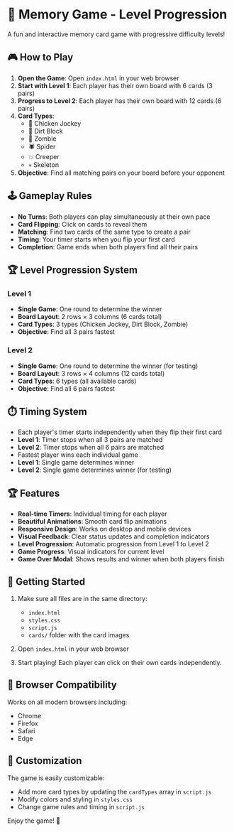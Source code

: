 # 🧠 Memory Game - Level Progression

A fun and interactive memory card game with progressive difficulty levels!

## 🎮 How to Play

1. **Open the Game**: Open `index.html` in your web browser
2. **Start with Level 1**: Each player has their own board with 6 cards (3 pairs)
3. **Progress to Level 2**: Each player has their own board with 12 cards (6 pairs)
4. **Card Types**: 
   - 🐓 Chicken Jockey
   - 🧱 Dirt Block  
   - 🧟 Zombie
   - 🕷️ Spider
   - 💥 Creeper
   - 💀 Skeleton
5. **Objective**: Find all matching pairs on your board before your opponent

## 🕹️ Gameplay Rules

- **No Turns**: Both players can play simultaneously at their own pace
- **Card Flipping**: Click on cards to reveal them
- **Matching**: Find two cards of the same type to create a pair
- **Timing**: Your timer starts when you flip your first card
- **Completion**: Game ends when both players find all their pairs

## 🏆 Level Progression System

### **Level 1**
- **Single Game**: One round to determine the winner
- **Board Layout**: 2 rows × 3 columns (6 cards total)
- **Card Types**: 3 types (Chicken Jockey, Dirt Block, Zombie)
- **Objective**: Find all 3 pairs fastest

### **Level 2**
- **Single Game**: One round to determine the winner (for testing)
- **Board Layout**: 3 rows × 4 columns (12 cards total)
- **Card Types**: 6 types (all available cards)
- **Objective**: Find all 6 pairs fastest

## ⏱️ Timing System

- Each player's timer starts independently when they flip their first card
- **Level 1**: Timer stops when all 3 pairs are matched
- **Level 2**: Timer stops when all 6 pairs are matched
- Fastest player wins each individual game
- **Level 1**: Single game determines winner
- **Level 2**: Single game determines winner (for testing)

## 🏆 Features

- **Real-time Timers**: Individual timing for each player
- **Beautiful Animations**: Smooth card flip animations
- **Responsive Design**: Works on desktop and mobile devices
- **Visual Feedback**: Clear status updates and completion indicators
- **Level Progression**: Automatic progression from Level 1 to Level 2
- **Game Progress**: Visual indicators for current level
- **Game Over Modal**: Shows results and winner when both players finish

## 🚀 Getting Started

1. Make sure all files are in the same directory:
   - `index.html`
   - `styles.css`
   - `script.js`
   - `cards/` folder with the card images

2. Open `index.html` in your web browser

3. Start playing! Each player can click on their own cards independently.

## 📱 Browser Compatibility

Works on all modern browsers including:
- Chrome
- Firefox
- Safari
- Edge

## 🎨 Customization

The game is easily customizable:
- Add more card types by updating the `cardTypes` array in `script.js`
- Modify colors and styling in `styles.css`
- Change game rules and timing in `script.js`

Enjoy the game! 🎉 